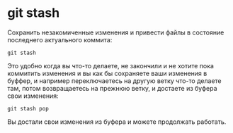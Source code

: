 # git stash

Сохранить незакомиченные изменения и привести файлы в состояние последнего актуального коммита:

```
git stash
``` 

Это удобно когда вы что-то делаете, не закончили и не хотите пока коммитить изменения и вы как бы сохраняете ваши изменения в буффер, и например переключаетесь на другую ветку что-то делаете там, потом возвращаетесь на прежнюю ветку, и достаете из буфера свои изменения:

```
git stash pop
```

Вы достали свои изменения из буфера и можете продолжать работать.